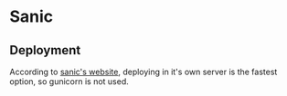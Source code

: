 # Sanic

## Deployment

According to [sanic's website](https://sanic.readthedocs.io/en/latest/sanic/deploying.html), deploying in it's own server is the fastest option, so gunicorn is not used.
